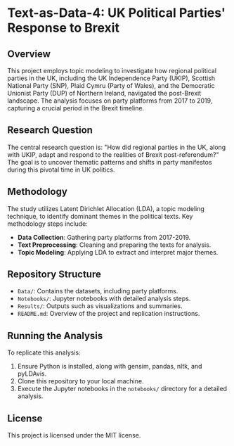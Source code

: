 # Text-as-Data-4: UK Political Parties' Response to Brexit

## Overview
This project employs topic modeling to investigate how regional political parties in the UK, including the UK Independence Party (UKIP), Scottish National Party (SNP), Plaid Cymru (Party of Wales), and the Democratic Unionist Party (DUP) of Northern Ireland, navigated the post-Brexit landscape. The analysis focuses on party platforms from 2017 to 2019, capturing a crucial period in the Brexit timeline.

## Research Question
The central research question is: "How did regional parties in the UK, along with UKIP, adapt and respond to the realities of Brexit post-referendum?" The goal is to uncover thematic patterns and shifts in party manifestos during this pivotal time in UK politics.

## Methodology
The study utilizes Latent Dirichlet Allocation (LDA), a topic modeling technique, to identify dominant themes in the political texts. Key methodology steps include:
- **Data Collection**: Gathering party platforms from 2017-2019.
- **Text Preprocessing**: Cleaning and preparing the texts for analysis.
- **Topic Modeling**: Applying LDA to extract and interpret major themes.

## Repository Structure
- `Data/`: Contains the datasets, including party platforms.
- `Notebooks/`: Jupyter notebooks with detailed analysis steps.
- `Results/`: Outputs such as visualizations and summaries.
- `README.md`: Overview of the project and replication instructions.

## Running the Analysis
To replicate this analysis:
1. Ensure Python is installed, along with gensim, pandas, nltk, and pyLDAvis.
2. Clone this repository to your local machine.
3. Execute the Jupyter notebooks in the `notebooks/` directory for a detailed analysis.

## License
This project is licensed under the MIT license.
